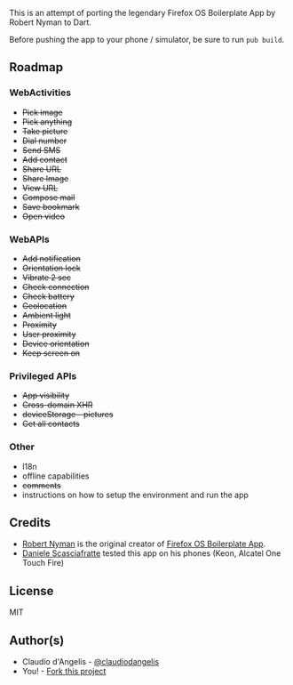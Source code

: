 This is an attempt of porting the legendary Firefox OS Boilerplate App by Robert Nyman to Dart.

Before pushing the app to your phone / simulator, be sure to run `pub build`.


## Roadmap

### WebActivities

- ~~Pick image~~
- ~~Pick anything~~
- ~~Take picture~~
- ~~Dial number~~
- ~~Send SMS~~
- ~~Add contact~~
- ~~Share URL~~
- ~~Share Image~~
- ~~View URL~~
- ~~Compose mail~~
- ~~Save bookmark~~
- ~~Open video~~

### WebAPIs

- ~~Add notification~~
- ~~Orientation lock~~
- ~~Vibrate 2 sec~~
- ~~Check connection~~
- ~~Check battery~~
- ~~Geolocation~~
- ~~Ambient light~~
- ~~Proximity~~
- ~~User proximity~~
- ~~Device orientation~~
- ~~Keep screen on~~

### Privileged APIs

- ~~App visibility~~
- ~~Cross-domain XHR~~
- ~~deviceStorage - pictures~~
- ~~Get all contacts~~

### Other

- l18n
- offline capabilities
- ~~comments~~
- instructions on how to setup the environment and run the app

## Credits

- [Robert Nyman](https://twitter.com/robertnyman) is the original creator of [Firefox OS Boilerplate App](https://github.com/robnyman/Firefox-OS-Boilerplate-App).
- [Daniele Scasciafratte](https://github.com/mte90) tested this app on his phones (Keon, Alcatel One Touch Fire)

## License

  MIT

## Author(s)
- Claudio d'Angelis - [@claudiodangelis](https://github.com/claudiodangelis)
- You! - [Fork this project](https://github.com/claudiodangelis/dart_FirefoxOS_boilerplate/fork)

